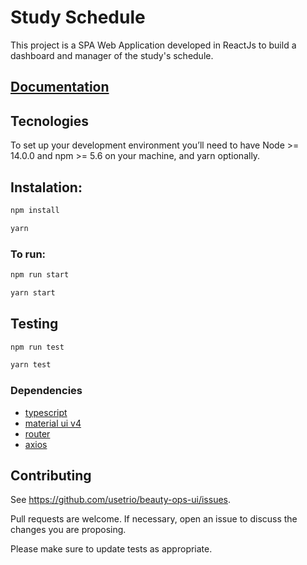 # Study Schedule

This project is a SPA Web Application developed in ReactJs to build a dashboard and manager of the study's schedule. 

## [Documentation](https://trio.notion.site/Beauty-Ops-db272060189a40e3b8e9c30ba7de3c12)

## Tecnologies

To set up your development environment you’ll need to have Node >= 14.0.0 and npm >= 5.6 on your machine, and yarn optionally.

## Instalation:

```sh
npm install
```

```sh
yarn
```

### To run:

```sh
npm run start
```

```sh
yarn start
```

## Testing

```sh
npm run test
```

```sh
yarn test
```

### Dependencies

- [typescript](https://www.typescriptlang.org/)
- [material ui v4](https://v4.mui.com/)
- [router](https://reactrouter.com/)
- [axios](https://axios-http.com/)

## Contributing

See https://github.com/usetrio/beauty-ops-ui/issues.

Pull requests are welcome. If necessary, open an issue to discuss the changes you are proposing.

Please make sure to update tests as appropriate.
